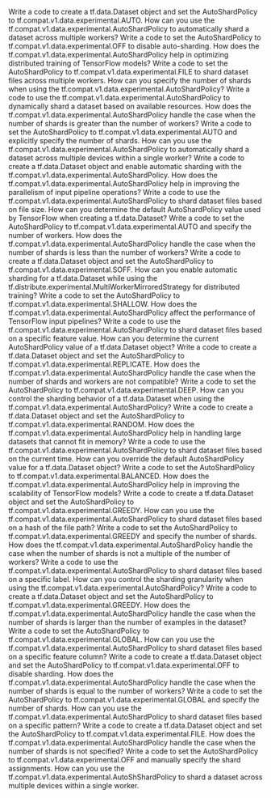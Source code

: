 Write a code to create a tf.data.Dataset object and set the AutoShardPolicy to tf.compat.v1.data.experimental.AUTO.
How can you use the tf.compat.v1.data.experimental.AutoShardPolicy to automatically shard a dataset across multiple workers?
Write a code to set the AutoShardPolicy to tf.compat.v1.data.experimental.OFF to disable auto-sharding.
How does the tf.compat.v1.data.experimental.AutoShardPolicy help in optimizing distributed training of TensorFlow models?
Write a code to set the AutoShardPolicy to tf.compat.v1.data.experimental.FILE to shard dataset files across multiple workers.
How can you specify the number of shards when using the tf.compat.v1.data.experimental.AutoShardPolicy?
Write a code to use the tf.compat.v1.data.experimental.AutoShardPolicy to dynamically shard a dataset based on available resources.
How does the tf.compat.v1.data.experimental.AutoShardPolicy handle the case when the number of shards is greater than the number of workers?
Write a code to set the AutoShardPolicy to tf.compat.v1.data.experimental.AUTO and explicitly specify the number of shards.
How can you use the tf.compat.v1.data.experimental.AutoShardPolicy to automatically shard a dataset across multiple devices within a single worker?
Write a code to create a tf.data.Dataset object and enable automatic sharding with the tf.compat.v1.data.experimental.AutoShardPolicy.
How does the tf.compat.v1.data.experimental.AutoShardPolicy help in improving the parallelism of input pipeline operations?
Write a code to use the tf.compat.v1.data.experimental.AutoShardPolicy to shard dataset files based on file size.
How can you determine the default AutoShardPolicy value used by TensorFlow when creating a tf.data.Dataset?
Write a code to set the AutoShardPolicy to tf.compat.v1.data.experimental.AUTO and specify the number of workers.
How does the tf.compat.v1.data.experimental.AutoShardPolicy handle the case when the number of shards is less than the number of workers?
Write a code to create a tf.data.Dataset object and set the AutoShardPolicy to tf.compat.v1.data.experimental.SOFF.
How can you enable automatic sharding for a tf.data.Dataset while using the tf.distribute.experimental.MultiWorkerMirroredStrategy for distributed training?
Write a code to set the AutoShardPolicy to tf.compat.v1.data.experimental.SHALLOW.
How does the tf.compat.v1.data.experimental.AutoShardPolicy affect the performance of TensorFlow input pipelines?
Write a code to use the tf.compat.v1.data.experimental.AutoShardPolicy to shard dataset files based on a specific feature value.
How can you determine the current AutoShardPolicy value of a tf.data.Dataset object?
Write a code to create a tf.data.Dataset object and set the AutoShardPolicy to tf.compat.v1.data.experimental.REPLICATE.
How does the tf.compat.v1.data.experimental.AutoShardPolicy handle the case when the number of shards and workers are not compatible?
Write a code to set the AutoShardPolicy to tf.compat.v1.data.experimental.DEEP.
How can you control the sharding behavior of a tf.data.Dataset when using the tf.compat.v1.data.experimental.AutoShardPolicy?
Write a code to create a tf.data.Dataset object and set the AutoShardPolicy to tf.compat.v1.data.experimental.RANDOM.
How does the tf.compat.v1.data.experimental.AutoShardPolicy help in handling large datasets that cannot fit in memory?
Write a code to use the tf.compat.v1.data.experimental.AutoShardPolicy to shard dataset files based on the current time.
How can you override the default AutoShardPolicy value for a tf.data.Dataset object?
Write a code to set the AutoShardPolicy to tf.compat.v1.data.experimental.BALANCED.
How does the tf.compat.v1.data.experimental.AutoShardPolicy help in improving the scalability of TensorFlow models?
Write a code to create a tf.data.Dataset object and set the AutoShardPolicy to tf.compat.v1.data.experimental.GREEDY.
How can you use the tf.compat.v1.data.experimental.AutoShardPolicy to shard dataset files based on a hash of the file path?
Write a code to set the AutoShardPolicy to tf.compat.v1.data.experimental.GREEDY and specify the number of shards.
How does the tf.compat.v1.data.experimental.AutoShardPolicy handle the case when the number of shards is not a multiple of the number of workers?
Write a code to use the tf.compat.v1.data.experimental.AutoShardPolicy to shard dataset files based on a specific label.
How can you control the sharding granularity when using the tf.compat.v1.data.experimental.AutoShardPolicy?
Write a code to create a tf.data.Dataset object and set the AutoShardPolicy to tf.compat.v1.data.experimental.GREEDY.
How does the tf.compat.v1.data.experimental.AutoShardPolicy handle the case when the number of shards is larger than the number of examples in the dataset?
Write a code to set the AutoShardPolicy to tf.compat.v1.data.experimental.GLOBAL.
How can you use the tf.compat.v1.data.experimental.AutoShardPolicy to shard dataset files based on a specific feature column?
Write a code to create a tf.data.Dataset object and set the AutoShardPolicy to tf.compat.v1.data.experimental.OFF to disable sharding.
How does the tf.compat.v1.data.experimental.AutoShardPolicy handle the case when the number of shards is equal to the number of workers?
Write a code to set the AutoShardPolicy to tf.compat.v1.data.experimental.GLOBAL and specify the number of shards.
How can you use the tf.compat.v1.data.experimental.AutoShardPolicy to shard dataset files based on a specific pattern?
Write a code to create a tf.data.Dataset object and set the AutoShardPolicy to tf.compat.v1.data.experimental.FILE.
How does the tf.compat.v1.data.experimental.AutoShardPolicy handle the case when the number of shards is not specified?
Write a code to set the AutoShardPolicy to tf.compat.v1.data.experimental.OFF and manually specify the shard assignments.
How can you use the tf.compat.v1.data.experimental.AutoShShardPolicy to shard a dataset across multiple devices within a single worker.